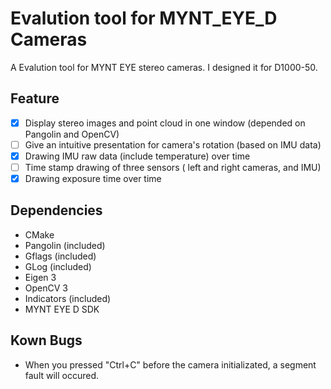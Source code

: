 # Evalution tool for MYNT_EYE_D Cameras

A Evalution tool for MYNT EYE stereo cameras. I designed it for D1000-50.

## Feature

- [x] Display stereo images and point cloud in one window (depended on Pangolin and OpenCV)
- [ ] Give an intuitive presentation for camera's rotation (based on IMU data)
- [x] Drawing IMU raw data (include temperature) over time
- [ ] Time stamp drawing of three sensors ( left and right cameras, and IMU)
- [x] Drawing exposure time over time

## Dependencies

- CMake
- Pangolin (included)
- Gflags (included)
- GLog (included)
- Eigen 3
- OpenCV 3
- Indicators (included)
- MYNT EYE D SDK

## Kown Bugs

- When you pressed "Ctrl+C" before the camera initializated, a segment fault will occured.


